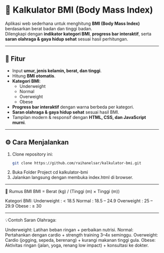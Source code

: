 # 🧮 Kalkulator BMI (Body Mass Index)

Aplikasi web sederhana untuk menghitung **BMI (Body Mass Index)** berdasarkan berat badan dan tinggi badan.  
Dilengkapi dengan **indikator kategori BMI**, **progress bar interaktif**, serta **saran olahraga & gaya hidup sehat** sesuai hasil perhitungan.

---

## 🚀 Fitur
- Input **umur, jenis kelamin, berat, dan tinggi**.
- Hitung **BMI otomatis**.
- **Kategori BMI**:
  - Underweight
  - Normal
  - Overweight
  - Obese
- **Progress bar interaktif** dengan warna berbeda per kategori.
- **Saran olahraga & gaya hidup sehat** sesuai hasil BMI.
- Tampilan modern & responsif dengan **HTML, CSS, dan JavaScript murni**.

---
## ⚙️ Cara Menjalankan
1. Clone repository ini:
   ```bash
   git clone https://github.com/raihanelsar/kalkulator-bmi.git
2. Buka Folder Project
   cd kalkulator-bmi
3. Jalankan langsung dengan membuka index.html di browser.

---
📖 Rumus BMI
BMI = Berat (kg) / (Tinggi (m) × Tinggi (m))

Kategori BMI:
Underweight : < 18.5
Normal : 18.5 – 24.9
Overweight : 25 – 29.9
Obese : ≥ 30

---
💡Contoh Saran Olahraga:

Underweight: Latihan beban ringan + perbaikan nutrisi.
Normal: Pertahankan dengan cardio + strength training 3–4x seminggu.
Overweight: Cardio (jogging, sepeda, berenang) + kurangi makanan tinggi gula.
Obese: Aktivitas ringan (jalan, yoga, renang low impact) + konsultasi ke dokter.
